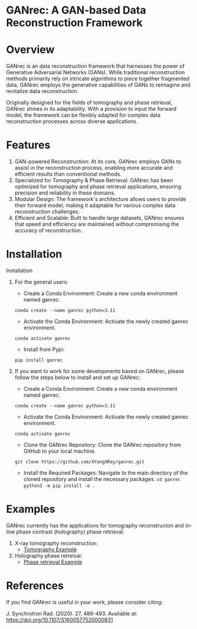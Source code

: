 # GANrec: A GAN-based Data Reconstruction Framework

# Overview

GANrec is an data reconstruction framework that harnesses the power of Generative Adversarial Networks (GANs). While traditional reconstruction methods primarily rely on intricate algorithms to piece together fragmented data, GANrec employs the generative capabilities of GANs to reimagine and revitalize data reconstruction.

Originally designed for the fields of tomography and phase retrieval, GANrec shines in its adaptability. With a provision to input the forward model, the framework can be flexibly adapted for complex data reconstruction processes across diverse applications.

# Features

1. GAN-powered Reconstruction: At its core, GANrec employs GANs to assist in the reconstruction process, enabling more accurate and efficient results than conventional methods.
2. Specialized for Tomography & Phase Retrieval: GANrec has been optimized for tomography and phase retrieval applications, ensuring precision and reliability in these domains.
3. Modular Design: The framework's architecture allows users to provide their forward model, making it adaptable for various complex data reconstruction challenges.
4. Efficient and Scalable: Built to handle large datasets, GANrec ensures that speed and efficiency are maintained without compromising the accuracy of reconstruction.

# Installation

Installation

1. For the general users:
   - Create a Conda Environment:
   Create a new conda environment named ganrec.

   `conda create --name ganrec python=3.11`

   - Activate the Conda Environment:
   Activate the newly created ganrec environment.
   
   `conda activate ganrec`

   - Install from Pypi:
   
   `pip install ganrec`


2. If you want to work for some developments based on GANrec, please follow the steps below to install and set up GANrec:
   - Create a Conda Environment:
   Create a new conda environment named ganrec.
   
   `conda create --name ganrec python=3.11`

   - Activate the Conda Environment:
   Activate the newly created ganrec environment.
   
   `conda activate ganrec`
   - Clone the GANrec Repository:
   Clone the GANrec repository from GitHub to your local machine.
   
   `git clone https://github.com/XYangXRay/ganrec.git`
   
   - Install the Required Packages:
   Navigate to the main directory of the cloned repository and install the necessary packages.
   `cd ganrec`
   `python3 -m pip install -e .`

# Examples

GANrec currently has the applications for tomography reconstructon and in-line phase contrast (holography) phase retrieval:

1. X-ray tomography reconstruction:
   - [Tomography Example](https://github.com/XYangXRay/ganrec/blob/main/examples/tomography_tf.ipynb)
2. Holography phase retreival:
   - [Phase retrieval Example](https://github.com/XYangXRay/ganrec/blob/main/examples/holography_tf.ipynb)

# References

If you find GANrec is useful in your work, please consider citing:

J. Synchrotron Rad. (2020). 27, 486-493.
Available at: https://doi.org/10.1107/S1600577520000831
